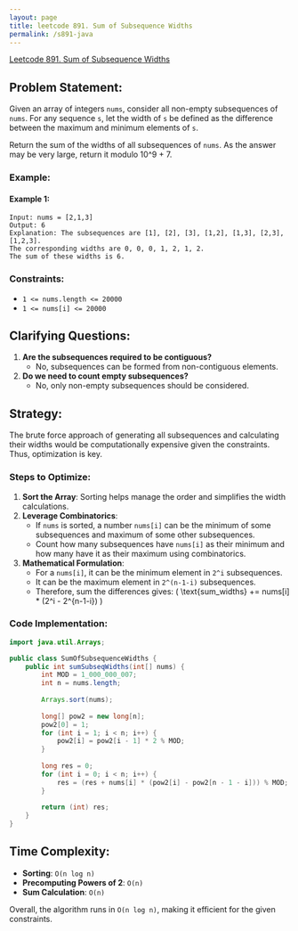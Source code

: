 ```yaml
---
layout: page
title: leetcode 891. Sum of Subsequence Widths
permalink: /s891-java
---
```

[Leetcode 891. Sum of Subsequence Widths](https://algoadvance.github.io/algoadvance/l891)
## Problem Statement:

Given an array of integers `nums`, consider all non-empty subsequences of `nums`. For any sequence `s`, let the width of `s` be defined as the difference between the maximum and minimum elements of `s`.

Return the sum of the widths of all subsequences of `nums`. As the answer may be very large, return it modulo 10^9 + 7.

### Example:

#### Example 1:
```
Input: nums = [2,1,3]
Output: 6
Explanation: The subsequences are [1], [2], [3], [1,2], [1,3], [2,3], [1,2,3].
The corresponding widths are 0, 0, 0, 1, 2, 1, 2.
The sum of these widths is 6.
```

### Constraints:
- `1 <= nums.length <= 20000`
- `1 <= nums[i] <= 20000`

## Clarifying Questions:
1. **Are the subsequences required to be contiguous?**
   - No, subsequences can be formed from non-contiguous elements.
2. **Do we need to count empty subsequences?**
   - No, only non-empty subsequences should be considered.

## Strategy:

The brute force approach of generating all subsequences and calculating their widths would be computationally expensive given the constraints. Thus, optimization is key.

### Steps to Optimize:
1. **Sort the Array**: Sorting helps manage the order and simplifies the width calculations.
2. **Leverage Combinatorics**:
   - If `nums` is sorted, a number `nums[i]` can be the minimum of some subsequences and maximum of some other subsequences.
   - Count how many subsequences have `nums[i]` as their minimum and how many have it as their maximum using combinatorics.
3. **Mathematical Formulation**:
   - For a `nums[i]`, it can be the minimum element in `2^i` subsequences.
   - It can be the maximum element in `2^(n-1-i)` subsequences.
   - Therefore, sum the differences gives: 
     \( \text{sum\_widths} += nums[i] * (2^i - 2^{n-1-i}) \)

### Code Implementation:

```java
import java.util.Arrays;

public class SumOfSubsequenceWidths {
    public int sumSubseqWidths(int[] nums) {
        int MOD = 1_000_000_007;
        int n = nums.length;
        
        Arrays.sort(nums);
        
        long[] pow2 = new long[n];
        pow2[0] = 1;
        for (int i = 1; i < n; i++) {
            pow2[i] = pow2[i - 1] * 2 % MOD;
        }
        
        long res = 0;
        for (int i = 0; i < n; i++) {
            res = (res + nums[i] * (pow2[i] - pow2[n - 1 - i])) % MOD;
        }
        
        return (int) res;
    }
}
```

## Time Complexity:

- **Sorting**: `O(n log n)`
- **Precomputing Powers of 2**: `O(n)`
- **Sum Calculation**: `O(n)`

Overall, the algorithm runs in `O(n log n)`, making it efficient for the given constraints.